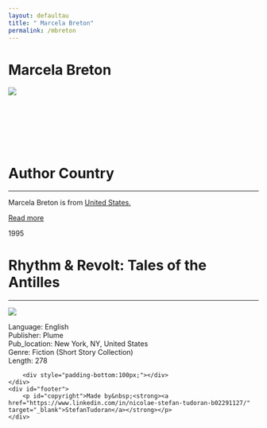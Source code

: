```yaml
---
layout: defaultau
title: " Marcela Breton"
permalink: /mbreton
---
```

<div class="content">
    <h1> Marcela Breton</h1>
    <div class="quote">
        <div><img src="https://t4.ftcdn.net/jpg/03/40/12/49/360_F_340124934_bz3pQTLrdFpH92ekknuaTHy8JuXgG7fi.jpg" class="logo"></div>
    </div>
    <div class="timeline">
        <div style="padding-bottom:100px;"></div>
        <div class="block">
            <div class="date right"><p class="right"> </p></div>
            <div class="dot"></div>
            <div class="left first">
            <div class="author_country">
                <h1>Author Country</h1><hr>
              <div class="aclocation"> <p>Marcela Breton is from <a href="http://localhost:4000/1"> United States.</a></p></div>
             <div class="acreadmore"> <a href="#" target="_blank">Read more</a></div>
            </div>
            </div>
        </div>
        <div class="block">
            <div class="date left"><p class="left">1995</p></div>
            <div class="dot"></div>
            <div class="right">
                <h1>Rhythm & Revolt: Tales of the Antilles</h1><hr>
                <p><img src="https://images-na.ssl-images-amazon.com/images/I/51nYL-IEnVL._SX332_BO1,204,203,200_.jpg"></p>
 			<p> Language: English <br/>
                Publisher: Plume <br/>
                Pub_location: New York, NY, United States <br/>
                Genre: Fiction (Short Story Collection) <br/>
                Length: 278 <br/>               
              </p>
            </div>
        </div>

        <div style="padding-bottom:100px;"></div>
    </div>
    <div id="footer">
        <p id="copyright">Made by&nbsp;<strong><a href="https://www.linkedin.com/in/nicolae-stefan-tudoran-b02291127/" target="_blank">StefanTudoran</a></strong></p>
    </div>
</div>
<!-- partial -->
  <script src='https://cdnjs.cloudflare.com/ajax/libs/jquery/3.1.1/jquery.min.js'></script><script  src="assets/js/authorscript.js"></script>
